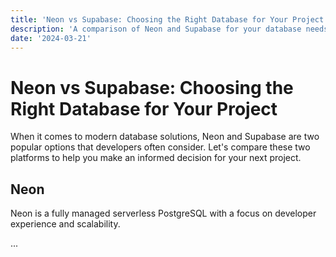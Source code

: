 ```yaml
---
title: 'Neon vs Supabase: Choosing the Right Database for Your Project'
description: 'A comparison of Neon and Supabase for your database needs'
date: '2024-03-21'
---
```


# Neon vs Supabase: Choosing the Right Database for Your Project

When it comes to modern database solutions, Neon and Supabase are two popular options that developers often consider. Let's compare these two platforms to help you make an informed decision for your next project.

## Neon

Neon is a fully managed serverless PostgreSQL with a focus on developer experience and scalability.

...